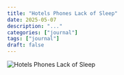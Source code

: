 ```yaml
---
title: "Hotels Phones Lack of Sleep"
date: 2025-05-07
description: "..."
categories: ["journal"]
tags: ["journal"]
draft: false
---
```


![Hotels Phones Lack of Sleep](featured.jpg)